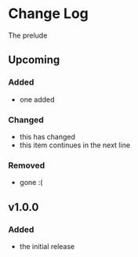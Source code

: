 # Change Log
The prelude

## Upcoming
### Added
- one added

### Changed
- this has changed
- this item continues
  in the next line

### Removed
- gone :(

## v1.0.0
### Added
- the initial release
